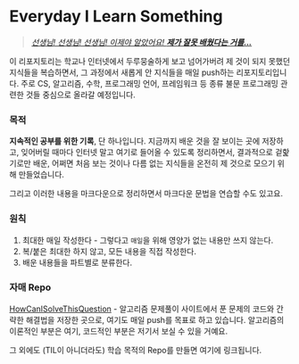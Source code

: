 # Everyday I Learn Something

> [*선생님! 선생님! 선생님! 이제야 알았어요! __제가 잘못 배웠다는 거를...__*](https://youtu.be/ntceIB35OTg?t=191)

이 리포지토리는 학교나 인터넷에서 두루뭉술하게 보고 넘어가버려 제 것이 되지 못했던 지식들을 복습하면서, 그 과정에서 새롭게 안 지식들을 매일 push하는 리포지토리입니다. 주로 CS, 알고리즘, 수학, 프로그래밍 언어, 프레임워크 등 종류 불문 프로그래밍 관련한 것들 중심으로 올라갈 예정입니다.

### 목적

**지속적인 공부를 위한 기록**, 단 하나입니다. 지금까지 배운 것을 잘 보이는 곳에 저장하고, 잊어버릴 때마다 인터넷 말고 여기로 들어올 수 있도록 정리하면서, 결과적으로 겉핥기로만 배운, 어쩌면 처음 보는 것이나 다름 없는 지식들을 온전히 제 것으로 모으기 위해 만들었습니다.

그리고 이러한 내용을 마크다운으로 정리하면서 마크다운 문법을 연습할 수도 있고요.

### 원칙

1. 최대한 매일 작성한다 - 그렇다고 `매일`을 위해 영양가 없는 내용만 쓰지 않는다.
2. 복/붙은 최대한 하지 않고, 모든 내용을 직접 작성한다.
3. 배운 내용들을 파트별로 분류한다.

### 자매 Repo

[HowCanISolveThisQuestion](https://github.com/showmanlee/HowCanISolveThisQuestion) - 알고리즘 문제풀이 사이트에서 푼 문제의 코드와 간략한 해결법을 저장한 곳으로, 여기도 매일 push를 목표로 하고 있습니다. 알고리즘의 이론적인 부분은 여기, 코드적인 부분은 저기서 보실 수 있을 거예요.

그 외에도 (TIL이 아니더라도) 학습 목적의 Repo를 만들면 여기에 링크됩니다.
